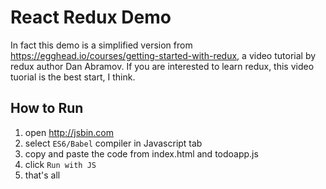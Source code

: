 # React Redux Demo

In fact this demo is a simplified version from <https://egghead.io/courses/getting-started-with-redux>, a video tutorial by redux author Dan Abramov. If you are interested to learn redux, this video tuorial is the best start, I think.

## How to Run

1. open <http://jsbin.com>
2. select `ES6/Babel` compiler in Javascript tab
3. copy and paste the code from index.html and todoapp.js
4. click `Run with JS`
5. that's all
